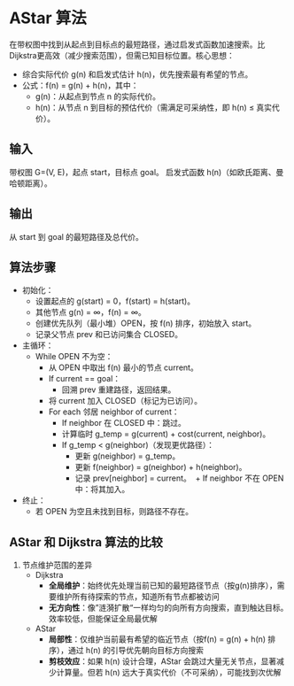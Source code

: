 # AStar 算法

在带权图中找到从​​起点到目标点​​的最短路径，通过启发式函数加速搜索。比Dijkstra更高效（减少搜索范围），但需已知目标位置。
​​
​​核心思想​​：

+ 综合实际代价 g(n) 和启发式估计 h(n)，优先搜索最有希望的节点。
+ 公式：f(n) = g(n) + h(n)，其中：
  + g(n)：从起点到节点 n 的实际代价。
  + h(n)：从节点 n 到目标的​​预估代价​​（需满足​​可采纳性​​，即 h(n) ≤ 真实代价）。

## 输入​​

带权图 G=(V, E)，起点 start，目标点 goal。
启发式函数 h(n)（如欧氏距离、曼哈顿距离）。

## ​​输出​​

从 start 到 goal 的最短路径及总代价。

## 算法步骤

+ ​初始化​​：
  + 设置起点的 g(start) = 0，f(start) = h(start)。
  + 其他节点 g(n) = ∞，f(n) = ∞。
  + 创建优先队列（最小堆）OPEN，按 f(n) 排序，初始放入 start。
  + 记录父节点 prev 和已访问集合 CLOSED。
​
+ ​主循环​​：
  + ​While​​ OPEN 不为空：
    + 从 OPEN 中取出 f(n) 最小的节点 current。
    + If​​ current == goal：
      + 回溯 prev 重建路径，返回结果。
    + 将 current 加入 CLOSED（标记为已访问）。
    + For each​​ 邻居 neighbor of current：
      + If​​ neighbor 在 CLOSED 中：跳过。
      + 计算临时 g_temp = g(current) + cost(current, neighbor)。
      + ​​If​​ g_temp < g(neighbor)（发现更优路径）：
        + 更新 g(neighbor) = g_temp。
        + 更新 f(neighbor) = g(neighbor) + h(neighbor)。
        + 记录 prev[neighbor] = current。
​​      + If​​ neighbor 不在 OPEN 中：将其加入。
​
+ ​终止​​：
  + 若 OPEN 为空且未找到目标，则路径不存在。

## AStar 和 Dijkstra 算法的比较

1. 节点维护范围的差异
   + Dijkstra 
     + **全局维护**：始终优先处理当前已知的最短路径节点（按g(n)排序），需要维护所有待探索的节点，知道所有节点都被访问
     + **无方向性**：像”涟漪扩散“一样均匀的向所有方向搜索，直到触达目标。效率较低，但能保证全局最优解
   + AStar
     + **局部性**：仅维护当前最有希望的临近节点（按f(n) = g(n) + h(n) 排序），通过 h(n) 的引导优先朝向目标方向搜索
     + **剪枝效应**：如果 h(n) 设计合理，AStar 会跳过大量无关节点，显著减少计算量。但若 h(n) 远大于真实代价（不可采纳），可能找到次优解